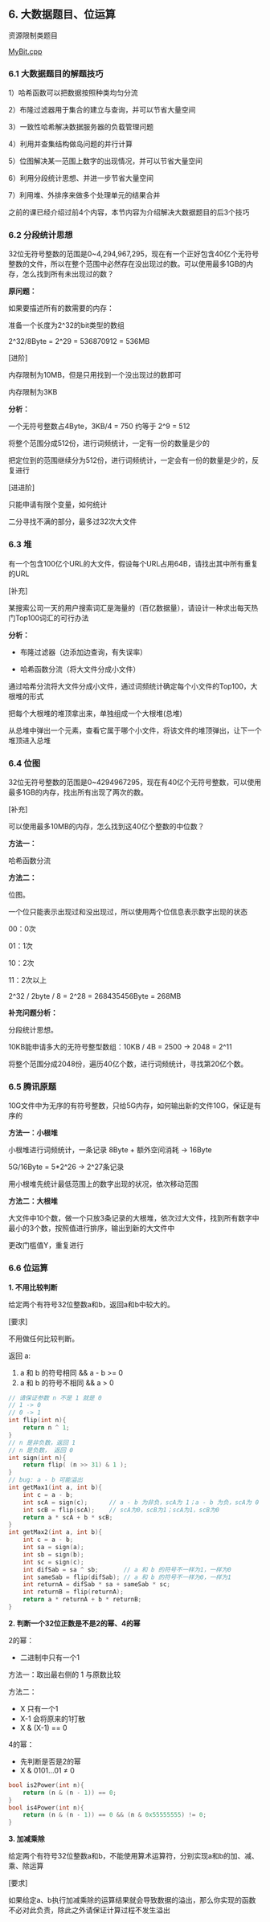 ## 6. 大数据题目、位运算

资源限制类题目

[MyBit.cpp](../code/MyBit.cpp)

### 6.1 大数据题目的解题技巧

1）哈希函数可以把数据按照种类均匀分流

2）布隆过滤器用于集合的建立与查询，并可以节省大量空间

3）一致性哈希解决数据服务器的负载管理问题

4）利用并查集结构做岛问题的并行计算

5）位图解决某一范围上数字的出现情况，并可以节省大量空间

6）利用分段统计思想、并进一步节省大量空间

7）利用堆、外排序来做多个处理单元的结果合并

之前的课已经介绍过前4个内容，本节内容为介绍解决大数据题目的后3个技巧

### 6.2 分段统计思想

32位无符号整数的范围是0~4,294,967,295，现在有一个正好包含40亿个无符号整数的文件，所以在整个范围中必然存在没出现过的数。可以使用最多1GB的内存，怎么找到所有未出现过的数？

**原问题：**

如果要描述所有的数需要的内存：

准备一个长度为2^32的bit类型的数组

2^32/8Byte = 2^29 = 536870912 = 536MB

[进阶]

内存限制为10MB，但是只用找到一个没出现过的数即可

内存限制为3KB

**分析：**

一个无符号整数占4Byte，3KB/4 = 750 约等于 2^9 = 512

将整个范围分成512份，进行词频统计，一定有一份的数量是少的

把定位到的范围继续分为512份，进行词频统计，一定会有一份的数量是少的，反复进行

[进进阶]

只能申请有限个变量，如何统计

二分寻找不满的部分，最多过32次大文件

### 6.3 堆

有一个包含100亿个URL的大文件，假设每个URL占用64B，请找出其中所有重复的URL

[补充]

某搜索公司一天的用户搜索词汇是海量的（百亿数据量），请设计一种求出每天热门Top100词汇的可行办法

**分析：**

- 布隆过滤器（边添加边查询，有失误率）

- 哈希函数分流（将大文件分成小文件）

通过哈希分流将大文件分成小文件，通过词频统计确定每个小文件的Top100，大根堆的形式

把每个大根堆的堆顶拿出来，单独组成一个大根堆(总堆)

从总堆中弹出一个元素，查看它属于哪个小文件，将该文件的堆顶弹出，让下一个堆顶进入总堆

### 6.4 位图

32位无符号整数的范围是0~4294967295，现在有40亿个无符号整数，可以使用最多1GB的内存，找出所有出现了两次的数。

[补充]

可以使用最多10MB的内存，怎么找到这40亿个整数的中位数？

**方法一：**

哈希函数分流

**方法二：**

位图。

一个位只能表示出现过和没出现过，所以使用两个位信息表示数字出现的状态

00：0次

01：1次

10：2次

11：2次以上

2^32 / 2byte / 8 = 2^28 = 268435456Byte = 268MB

**补充问题分析：**

分段统计思想。

10KB能申请多大的无符号整型数组：10KB / 4B = 2500 -> 2048 = 2^11

将整个范围分成2048份，遍历40亿个数，进行词频统计，寻找第20亿个数。

### 6.5 腾讯原题

10G文件中为无序的有符号整数，只给5G内存，如何输出新的文件10G，保证是有序的

**方法一：小根堆**

小根堆进行词频统计，一条记录 8Byte + 额外空间消耗 -> 16Byte

5G/16Byte = 5*2^26 -> 2^27条记录

用小根堆先统计最低范围上的数字出现的状况，依次移动范围

**方法二：大根堆**

大文件中10个数，做一个只放3条记录的大根堆，依次过大文件，找到所有数字中最小的3个数，按照值进行排序，输出到新的大文件中

更改门槛值Y，重复进行

### 6.6 位运算

**1. 不用比较判断**

给定两个有符号32位整数a和b，返回a和b中较大的。

[要求]

不用做任何比较判断。

返回 a:
1. a 和 b 的符号相同 && a - b >= 0
2. a 和 b 的符号不相同 && a > 0

```cpp
// 请保证参数 n 不是 1 就是 0
// 1 -> 0
// 0 -> 1 
int flip(int n){
    return n ^ 1;
}
// n 是非负数，返回 1
// n 是负数， 返回 0
int sign(int n){
    return flip( (n >> 31) & 1 );
}
// bug: a - b 可能溢出
int getMax1(int a, int b){
    int c = a - b;
    int scA = sign(c);      // a - b 为非负，scA为 1；a - b 为负，scA为 0
    int scB = flip(scA);    // scA为0，scB为1；scA为1，scB为0
    return a * scA + b * scB;
}
int getMax2(int a, int b){
    int c = a - b;
    int sa = sign(a);
    int sb = sign(b);
    int sc = sign(c);
    int difSab = sa ^ sb;       // a 和 b 的符号不一样为1，一样为0
    int sameSab = flip(difSab); // a 和 b 的符号不一样为0，一样为1
    int returnA = difSab * sa + sameSab * sc;
    int returnB = flip(returnA);
    return a * returnA + b * returnB;
}
```

**2. 判断一个32位正数是不是2的幂、4的幂**

2的幂：
- 二进制中只有一个1

方法一：取出最右侧的 1 与原数比较

方法二：
- X 只有一个1
- X-1 会将原来的1打散
- X & (X-1) == 0

4的幂：
- 先判断是否是2的幂
- X & 0101...01 ≠ 0

```cpp
bool is2Power(int n){
    return (n & (n - 1)) == 0;
}
bool is4Power(int n){
    return (n & (n - 1)) == 0 && (n & 0x55555555) != 0;
}
```

**3. 加减乘除**

给定两个有符号32位整数a和b，不能使用算术运算符，分别实现a和b的加、减、乘、除运算

[要求]

如果给定a、b执行加减乘除的运算结果就会导致数据的溢出，那么你实现的函数不必对此负责，除此之外请保证计算过程不发生溢出



